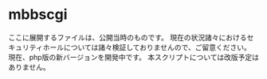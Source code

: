 # mbbscgi

ここに展開するファイルは、公開当時のものです。
現在の状況諸々におけるセキュリティホールについては諸々検証しておりませんので、ご留意ください。
現在、php版の新バージョンを開発中です。
本スクリプトについては改版予定はありません。
